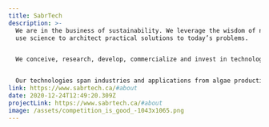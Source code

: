 ```yaml
---
title: SabrTech
description: >-
  We are in the business of sustainability. We leverage the wisdom of nature and
  use science to architect practical solutions to today’s problems.


  We conceive, research, develop, commercialize and invest in technologies that support a future with health and wellbeing for all.


  Our technologies span industries and applications from algae production systems to aquaponics, health, and biofuels. Our RiverBox™ technology is the world’s first modular, scalable and rapidly deployable biolfilm platform for the production of algal biomass. Our Algae-C technology provides low-cost full spectrum cannabinoids (major and minor) to the pharmaceutical industry. Our aquaponics technology offers a minimal footprint, closed-loop local food production system.
link: https://www.sabrtech.ca/#about
date: 2020-12-24T12:49:20.309Z
projectLink: https://www.sabrtech.ca/#about
image: /assets/competition_is_good_-1043x1065.png
---
```


